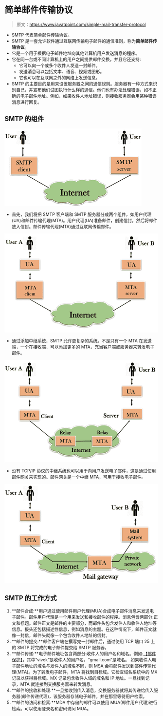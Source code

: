 # 简单邮件传输协议

> 原文：<https://www.javatpoint.com/simple-mail-transfer-protocol>

*   SMTP 代表简单邮件传输协议。
*   SMTP 是一套允许软件通过互联网传输电子邮件的通信准则，称为**简单邮件传输协议**。
*   它是一个用于根据电子邮件地址向其他计算机用户发送消息的程序。
*   它在同一台或不同计算机上的用户之间提供邮件交换，并且它还支持:
    *   它可以向一个或多个收件人发送一封邮件。
    *   发送消息可以包括文本、语音、视频或图形。
    *   它也可以在互联网之外的网络上发送信息。
*   SMTP 的主要目的是用来设置服务器之间的通信规则。服务器有一种方式来识别自己，并宣布他们试图执行什么样的通信。他们也有办法处理错误，如不正确的电子邮件地址。例如，如果收件人地址错误，则接收服务器会用某种错误消息进行回复。

## SMTP 的组件

![Computer Network SMTP](img/b539932042c8d45d079029ba20b1db7e.png)

*   首先，我们将把 SMTP 客户端和 SMTP 服务器分成两个组件，如用户代理(UA)和邮件传输代理(MTA)。用户代理(UA)准备邮件，创建信封，然后将邮件放入信封。邮件传输代理(MTA)通过互联网传输邮件。

![Computer Network SMTP](img/c72c2d0356145d124359f0bfb98a404d.png)

*   通过添加中继系统，SMTP 允许更复杂的系统。不是只有一个 MTA 在发送端，一个在接收端，可以添加更多的 MTA，充当客户端或服务器来转发电子邮件。

![Computer Network SMTP](img/5acc3409e021229936bad0eead419bfe.png)

*   没有 TCP/IP 协议的中继系统也可以用于向用户发送电子邮件，这是通过使用邮件网关来实现的。邮件网关是一个中继 MTA，可用于接收电子邮件。

![Computer Network SMTP](img/bcdbb4de6edb24f0773400653969007e.png)

## SMTP 的工作方式

1.  **邮件合成:**用户通过使用邮件用户代理(MUA)合成电子邮件消息来发送电子邮件。邮件用户代理是一个用来发送和接收邮件的程序。消息包含两部分:正文和标题。邮件正文是邮件的主要部分，而邮件头包含发件人和收件人地址等信息。报头还包括描述性信息，例如消息的主题。在这种情况下，邮件正文就像一封信，邮件头就像一个包含收件人地址的信封。
2.  **邮件的提交:**邮件客户端在撰写完一封邮件后，通过使用 TCP 端口 25 上的 SMTP 将完成的电子邮件提交给 SMTP 服务器。
3.  **邮件传递:**电子邮件地址包含两部分:收件人的用户名和域名。例如:[【邮件保护】](/cdn-cgi/l/email-protection)，其中“vivek”是收件人的用户名，“gmail.com”是域名。
    如果收件人电子邮件地址的域名与发件人的域名不同，则 MSA 会将邮件发送到邮件传输代理(MTA)。为了转发电子邮件，MTA 将找到目标域。它检查域名系统中的 MX 记录以获得目标域。MX 记录包含收件人域的域名和 IP 地址。一旦找到记录，MTA 就连接到交换服务器来转发消息。
4.  **邮件的接收和处理:**一旦接收到传入消息，交换服务器就将其传递给传入服务器(邮件传递代理)，该服务器存储电子邮件，并在那里等待用户检索。
5.  **邮件的访问和检索:**MDA 中存储的邮件可以使用 MUA(邮件用户代理)进行检索。可以使用登录名和密码访问 MUA。